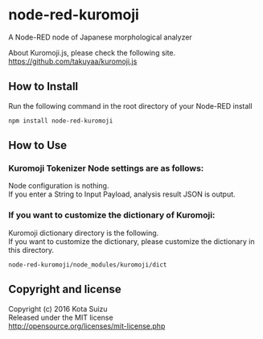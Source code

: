 # node-red-kuromoji

A Node-RED node of Japanese morphological analyzer

About Kuromoji.js, please check the following site.  
https://github.com/takuyaa/kuromoji.js


## How to Install

Run the following command in the root directory of your Node-RED install

```
npm install node-red-kuromoji
```

## How to Use

### Kuromoji Tokenizer Node settings are as follows:

Node configuration is nothing.   
If you enter a String to Input Payload, analysis result JSON is output.


### If you want to customize the dictionary of Kuromoji:

Kuromoji dictionary directory is the following.  
If you want to customize the dictionary, please customize the dictionary in this directory.
```
node-red-kuromoji/node_modules/kuromoji/dict
```


## Copyright and license

Copyright (c) 2016 Kota Suizu  
Released under the MIT license  
http://opensource.org/licenses/mit-license.php

